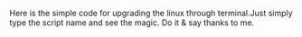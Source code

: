 Here is the simple code for upgrading the linux through terminal.Just simply type the script name and see the magic. Do it & say thanks to me.
